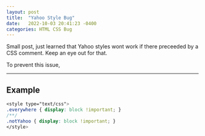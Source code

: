 ```yaml
---
layout: post
title:  "Yahoo Style Bug"
date:   2022-10-03 20:41:23 -0400
categories: HTML CSS Bug
---
```


Small post, just learned that Yahoo styles wont work if there preceeded by a CSS comment. Keep an eye out for that. 

To prevent this issue, 

---

## Example

```css
<style type="text/css">
.everywhere { display: block !important; }
/**/
.notYahoo { display: block !important; }
</style>
```